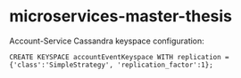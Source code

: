 # microservices-master-thesis


Account-Service Cassandra keyspace configuration:

    CREATE KEYSPACE accountEventKeyspace WITH replication = {'class':'SimpleStrategy', 'replication_factor':1};
